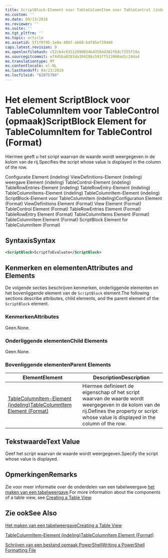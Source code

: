 ```yaml
---
title: ScriptBlock-Element voor TableColumnItem voor TableControl (indeling) | Microsoft Docs
ms.custom: ''
ms.date: 09/13/2016
ms.reviewer: ''
ms.suite: ''
ms.tgt_pltfrm: ''
ms.topic: article
ms.assetid: 5f1f0f95-1e0a-4607-ab68-bdf85ef29448
caps.latest.revision: 9
ms.openlocfilehash: c52cb4c93512090024b43504d382f6dc7255f19a
ms.sourcegitcommit: e7445ba8203da304286c591ff513900ad1c244a4
ms.translationtype: MT
ms.contentlocale: nl-NL
ms.lasthandoff: 04/23/2019
ms.locfileid: "62075780"
---
```

# <a name="scriptblock-element-for-tablecolumnitem-for-tablecontrol-format"></a><span data-ttu-id="7e8e8-102">Het element ScriptBlock voor TableColumnItem voor TableControl (opmaak)</span><span class="sxs-lookup"><span data-stu-id="7e8e8-102">ScriptBlock Element for TableColumnItem for TableControl (Format)</span></span>

<span data-ttu-id="7e8e8-103">Hiermee geeft u het script waarvan de waarde wordt weergegeven in de kolom van de rij.</span><span class="sxs-lookup"><span data-stu-id="7e8e8-103">Specifies the script whose value is displayed in the column of the row.</span></span>

<span data-ttu-id="7e8e8-104">Configuratie Element (indeling) ViewDefinitions-Element (indeling) weergave Element (indeling) TableControl-Element (indeling) TableRowEntries-Element (indeling) TableRowEntry-Element (indeling) TableColumnItems-Element (indeling) TableColumnItem-Element (indeling) ScriptBlock-Element voor TableColumnItem (indeling)</span><span class="sxs-lookup"><span data-stu-id="7e8e8-104">Configuration Element (Format) ViewDefinitions Element (Format) View Element (Format) TableControl Element (Format) TableRowEntries Element (Format) TableRowEntry Element (Format) TableColumnItems Element (Format) TableColumnItem Element (Format) ScriptBlock Element for TableColumnItem (Format)</span></span>

## <a name="syntax"></a><span data-ttu-id="7e8e8-105">Syntaxis</span><span class="sxs-lookup"><span data-stu-id="7e8e8-105">Syntax</span></span>

```xml
<ScriptBlock>ScriptToEvaluate</ScriptBlock>
```

## <a name="attributes-and-elements"></a><span data-ttu-id="7e8e8-106">Kenmerken en elementen</span><span class="sxs-lookup"><span data-stu-id="7e8e8-106">Attributes and Elements</span></span>

<span data-ttu-id="7e8e8-107">De volgende secties beschrijven kenmerken, onderliggende elementen en het bovenliggende element van de `ScriptBlock` element.</span><span class="sxs-lookup"><span data-stu-id="7e8e8-107">The following sections describe attributes, child elements, and the parent element of the `ScriptBlock` element.</span></span>

### <a name="attributes"></a><span data-ttu-id="7e8e8-108">Kenmerken</span><span class="sxs-lookup"><span data-stu-id="7e8e8-108">Attributes</span></span>

<span data-ttu-id="7e8e8-109">Geen.</span><span class="sxs-lookup"><span data-stu-id="7e8e8-109">None.</span></span>

### <a name="child-elements"></a><span data-ttu-id="7e8e8-110">Onderliggende elementen</span><span class="sxs-lookup"><span data-stu-id="7e8e8-110">Child Elements</span></span>

<span data-ttu-id="7e8e8-111">Geen.</span><span class="sxs-lookup"><span data-stu-id="7e8e8-111">None.</span></span>

### <a name="parent-elements"></a><span data-ttu-id="7e8e8-112">Bovenliggende elementen</span><span class="sxs-lookup"><span data-stu-id="7e8e8-112">Parent Elements</span></span>

|<span data-ttu-id="7e8e8-113">Element</span><span class="sxs-lookup"><span data-stu-id="7e8e8-113">Element</span></span>|<span data-ttu-id="7e8e8-114">Description</span><span class="sxs-lookup"><span data-stu-id="7e8e8-114">Description</span></span>|
|-------------|-----------------|
|[<span data-ttu-id="7e8e8-115">TableColumnItem-Element (indeling)</span><span class="sxs-lookup"><span data-stu-id="7e8e8-115">TableColumnItem Element (Format)</span></span>](./tablecolumnitem-element-for-tablecolumnitems-for-tablecontrol-format.md)|<span data-ttu-id="7e8e8-116">Hiermee definieert de eigenschap of het script waarvan de waarde wordt weergegeven in de kolom van de rij.</span><span class="sxs-lookup"><span data-stu-id="7e8e8-116">Defines the property or script whose value is displayed in the column of the row.</span></span>|

## <a name="text-value"></a><span data-ttu-id="7e8e8-117">Tekstwaarde</span><span class="sxs-lookup"><span data-stu-id="7e8e8-117">Text Value</span></span>

<span data-ttu-id="7e8e8-118">Geef het script waarvan de waarde wordt weergegeven.</span><span class="sxs-lookup"><span data-stu-id="7e8e8-118">Specify the script whose value is displayed.</span></span>

## <a name="remarks"></a><span data-ttu-id="7e8e8-119">Opmerkingen</span><span class="sxs-lookup"><span data-stu-id="7e8e8-119">Remarks</span></span>

<span data-ttu-id="7e8e8-120">Zie voor meer informatie over de onderdelen van een tabelweergave [het maken van een tabelweergave](./creating-a-table-view.md).</span><span class="sxs-lookup"><span data-stu-id="7e8e8-120">For more information about the components of a table view, see [Creating a Table View](./creating-a-table-view.md).</span></span>

## <a name="see-also"></a><span data-ttu-id="7e8e8-121">Zie ook</span><span class="sxs-lookup"><span data-stu-id="7e8e8-121">See Also</span></span>

[<span data-ttu-id="7e8e8-122">Het maken van een tabelweergave</span><span class="sxs-lookup"><span data-stu-id="7e8e8-122">Creating a Table View</span></span>](./creating-a-table-view.md)

[<span data-ttu-id="7e8e8-123">TableColumnItem-Element (indeling)</span><span class="sxs-lookup"><span data-stu-id="7e8e8-123">TableColumnItem Element (Format)</span></span>](./tablecolumnitem-element-for-tablecolumnitems-for-tablecontrol-format.md)

[<span data-ttu-id="7e8e8-124">Schrijven van een bestand opmaak PowerShell</span><span class="sxs-lookup"><span data-stu-id="7e8e8-124">Writing a PowerShell Formatting File</span></span>](./writing-a-powershell-formatting-file.md)
